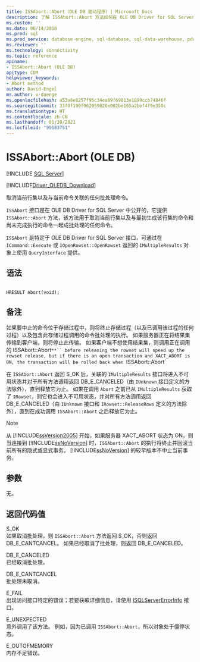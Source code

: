 ```yaml
---
title: ISSAbort::Abort（OLE DB 驱动程序）| Microsoft Docs
description: 了解 ISSAbort::Abort 方法如何在 OLE DB Driver for SQL Server 中取消当前行集以及与当前命令相关联的任何批处理命令。
ms.custom: ''
ms.date: 06/14/2018
ms.prod: sql
ms.prod_service: database-engine, sql-database, sql-data-warehouse, pdw
ms.reviewer: ''
ms.technology: connectivity
ms.topic: reference
apiname:
- ISSAbort::Abort (OLE DB)
apitype: COM
helpviewer_keywords:
- Abort method
author: David-Engel
ms.author: v-daenge
ms.openlocfilehash: a53a8e8257f95c34ea89f69813e1899ccb74846f
ms.sourcegitcommit: 33f0f190f962059826e002be165a2bef4f9e350c
ms.translationtype: HT
ms.contentlocale: zh-CN
ms.lasthandoff: 01/30/2021
ms.locfileid: "99183751"
---
```

# <a name="issabortabort-ole-db"></a>ISSAbort::Abort (OLE DB)
[!INCLUDE [SQL Server](../../../includes/applies-to-version/sql-asdb-asdbmi-asa-pdw.md)]

[!INCLUDE[Driver_OLEDB_Download](../../../includes/driver_oledb_download.md)]

  取消当前行集以及与当前命令关联的任何批处理命令。  
  
`ISSAbort` 接口是在 OLE DB Driver for SQL Server 中公开的，它提供 `ISSAbort::Abort` 方法，该方法用于取消当前行集以及与最初生成该行集的命令和尚未完成执行的命令一起成批处理的任何命令。  
  
 `ISSAbort` 是特定于 OLE DB Driver for SQL Server 接口，可通过在 `ICommand::Execute` 或 `IOpenRowset::OpenRowset` 返回的 `IMultipleResults` 对象上使用 `QueryInterface` 提供。  
  
## <a name="syntax"></a>语法  
  
```  
  
HRESULT Abort(void);  
```  
  
## <a name="remarks"></a>备注  
 如果要中止的命令位于存储过程中，则将终止存储过程（以及已调用该过程的任何过程）以及包含此存储过程调用的命令批处理的执行。 如果服务器正在将结果集传输到客户端，则将停止此传输。 如果客户端不想使用结果集，则调用正在调用的 ISSAbort::Abort`**`` before releasing the rowset will speed up the rowset release, but if there is an open transaction and XACT_ABORT is ON, the transaction will be rolled back when `ISSAbort::Abort`  
  
 在 `ISSAbort::Abort` 返回 S_OK 后，关联的 `IMultipleResults` 接口将进入不可用状态并对于所有方法调用返回 DB_E_CANCELED（由 `IUnknown` 接口定义的方法除外），直到释放它为止。 如果在调用 `Abort` 之前已从 `IMultipleResults` 获取了 `IRowset`，则它也会进入不可用状态，并对所有方法调用返回 DB_E_CANCELED（由 `IUnknown` 接口和 `IRowset::ReleaseRows` 定义的方法除外），直到在成功调用 `ISSAbort::Abort` 之后释放它为止。  
  
> [!NOTE]  
>  从 [!INCLUDE[ssVersion2005](../../../includes/ssversion2005-md.md)] 开始，如果服务器 XACT_ABORT 状态为 ON，则当连接到 [!INCLUDE[ssNoVersion](../../../includes/ssnoversion-md.md)] 时，`ISSAbort::Abort` 的执行将终止并回滚当前所有的隐式或显式事务。 [!INCLUDE[ssNoVersion](../../../includes/ssnoversion-md.md)] 的较早版本不中止当前事务。  
  
## <a name="arguments"></a>参数  
 无。  
  
## <a name="return-code-values"></a>返回代码值  
 S_OK  
 如果取消批处理，则 `ISSAbort::Abort` 方法返回 S_OK，否则返回 DB_E_CANTCANCEL。 如果已经取消了批处理，则返回 DB_E_CANCELED。  
  
 DB_E_CANCELED  
 已经取消批处理。  
  
 DB_E_CANTCANCEL  
 批处理未取消。  
  
 E_FAIL  
 出现访问接口特定的错误；若要获取详细信息，请使用 [ISQLServerErrorInfo](./isqlservererrorinfo-geterrorinfo-ole-db.md) 接口。  
  
 E_UNEXPECTED  
 意外调用了该方法。 例如，因为已调用 `ISSAbort::Abort`，所以对象处于僵停状态。  
  
 E_OUTOFMEMORY  
 内存不足错误。  
  
